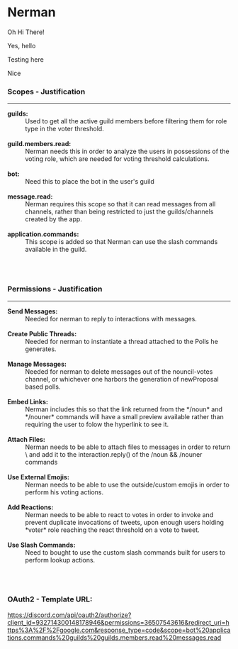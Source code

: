 # Nerman
Oh Hi There!

Yes, hello

Testing here

Nice

### **Scopes** - Justification
---

<dl>

   <dt><strong>guilds:</strong></dt>
   <dd>Used to get all the active guild members before filtering them for role type in the voter threshold.</dd>
   <br />

   <dt><strong>guild.members.read:</strong></dt>
   <dd>Nerman needs this in order to analyze the users in possessions of the voting role, which are needed for voting threshold calculations.</dd>
   <br />

   <dt><strong>bot:</strong></dt> <dd> Need this to place the bot in the user's guild</dd>
   <br />

   <dt><strong>message.read:</strong></dt>
   <dd>Nerman requires this scope so that it can read messages from all channels, rather than being restricted to just the guilds/channels created by the app.</dd>
   <br />

   <dt><strong>application.commands:</strong></dt>
   <dd>This scope is added so that Nerman can use the slash commands available in the guild.</dd>
   <br />

</dl>

<br />

### **Permissions** - Justification
---

<dl>

   <dt><strong>Send Messages:</strong></dt>
   <dd>Needed for nerman to reply to interactions with messages.</dd>
   <br />

   <dt><strong>Create Public Threads:</strong></dt>
   <dd>Needed for nerman to instantiate a thread attached to the Polls he generates.</dd>
   <br />

   <dt><strong>Manage Messages:</strong></dt>
   <dd>Needed for nerman to delete messages out of the nouncil-votes channel, or whichever one harbors the generation of newProposal based polls.</dd>
   <br />

   <dt><strong>Embed Links:</strong></dt>
   <dd>Nerman includes this so that the link returned from the */noun* and */nouner* commands will have a small preview available rather than requiring the user to folow the hyperlink to see it.</dd>
   <br />

   <dt><strong>Attach Files:</strong></dt>
   <dd>Nerman needs to be able to attach files to messages in order to return \<MessageAttachment\> and add it to the interaction.reply() of the /noun && /nouner commands</dd>
   <br />

   <dt><strong>Use External Emojis:</strong></dt>
   <dd>Nerman needs to be able to use the outside/custom emojis in order to perform his voting actions.</dd>
   <br />

   <dt><strong>Add Reactions:</strong></dt>
   <dd>Nerman needs to be able to react to votes in order to invoke and prevent duplicate invocations of tweets, upon enough users holding *voter* role reaching the react threshold on a vote to tweet.</dd>
   <br />

   <dt><strong>Use Slash Commands:</strong></dt>
   <dd>Need to bought to use the custom slash commands built for users to perform lookup actions.</dd>
   <br />

</dl>

<br/>

### **OAuth2 - Template URL:**



https://discord.com/api/oauth2/authorize?client_id=932714300148178946&permissions=36507543616&redirect_uri=https%3A%2F%2Fgoogle.com&response_type=code&scope=bot%20applications.commands%20guilds%20guilds.members.read%20messages.read
